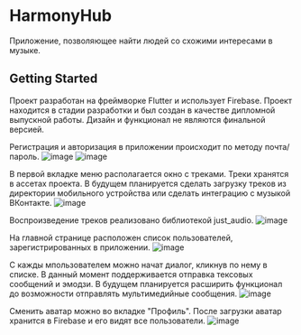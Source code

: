 # HarmonyHub

Приложение, позволяющее найти людей со схожими интересами в музыке. 

## Getting Started

Проект разработан на фреймворке Flutter и использует Firebase. Проект находится в стадии разработки и был создан в качестве дипломной выпускной работы. Дизайн и функционал не являются финальной версией.

Регистрация и авторизация в приложении происходит по методу почта/пароль.
![image](https://github.com/Lookesy/HarmonyHub/assets/58685302/11ef3c69-a236-4b1b-85cc-e80b97e8b96b) ![image](https://github.com/Lookesy/HarmonyHub/assets/58685302/8a310d7a-3c75-4097-8815-d039f1257818)

В первой вкладке меню располагается окно с треками. Треки хранятся в ассетах проекта. В будущем планируется сделать загрузку треков из директории мобильного устройства или сделать интеграцию с музыкой ВКонтакте. 
![image](https://github.com/Lookesy/HarmonyHub/assets/58685302/8cdebaa2-9dde-4855-91d4-22bce0da8149)

Воспроизведение треков реализовано библиотекой just_audio.
![image](https://github.com/Lookesy/HarmonyHub/assets/58685302/1592ffcf-2a07-47c6-b126-954d3d58a839)

На главной странице расположен список пользователей, зарегистрированных в приложении. 
![image](https://github.com/Lookesy/HarmonyHub/assets/58685302/f84631b3-c94d-4756-a3b0-5d268fb73f90)

С кажды мпользователем можно начат диалог, кликнув по нему в списке. В данный момент поддерживается отправка тексовых сообщений и эмодзи. В будущем планируется расширить функционал до возможности отправлять мультимедийные сообщения.
![image](https://github.com/Lookesy/HarmonyHub/assets/58685302/a0a7569e-1ddf-4326-9ed1-7c7c3b5e520d)

Сменить аватар можно во вкладке "Профиль". После загрузки аватар хранится в Firebase и его видят все пользователи. 
![image](https://github.com/Lookesy/HarmonyHub/assets/58685302/552d1409-c7df-4687-9364-c64055d1ba1e)

